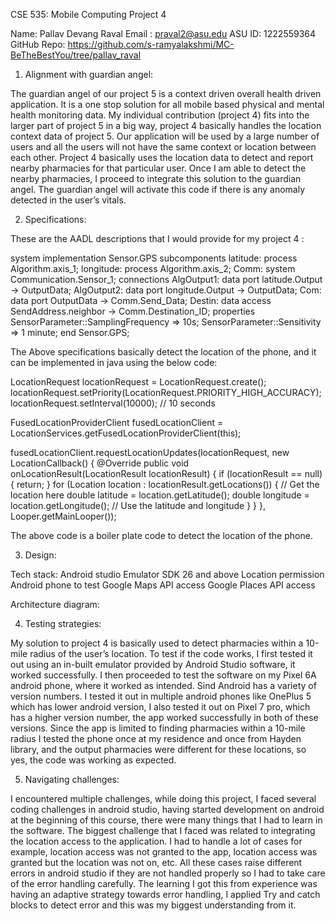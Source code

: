CSE 535: Mobile Computing
Project 4

Name: Pallav Devang Raval
Email : praval2@asu.edu
ASU ID: 1222559364
GitHub Repo: https://github.com/s-ramyalakshmi/MC-BeTheBestYou/tree/pallav_raval

1.	Alignment with guardian angel:

The guardian angel of our project 5 is a context driven overall health driven application. It is a one stop solution for all mobile based physical and mental health monitoring data. My individual contribution (project 4) fits into the larger part of project 5 in a big way, project 4 basically handles the location context data of project 5. Our application will be used by a large number of users and all the users will not have the same context or location between each other. Project 4 basically uses the location data to detect and report nearby pharmacies for that particular user. Once I am able to detect the nearby pharmacies, I proceed to integrate this solution to the guardian angel. The guardian angel will activate this code if there is any anomaly detected in the user’s vitals.

2.	Specifications:

These are the AADL descriptions that I would provide for my project 4 :

system implementation Sensor.GPS
subcomponents
latitude: process Algorithm.axis_1;
longitude: process Algorithm.axis_2;
Comm: system Communication.Sensor_1;
connections
AlgOutput1: data port latitude.Output ->
OutputData;
AlgOutput2: data port longitude.Output ->
OutputData;
Com: data port OutputData ->
Comm.Send_Data;
Destin: data access SendAddress.neighbor ->
Comm.Destination_ID;
properties
SensorParameter::SamplingFrequency => 10s;
SensorParameter::Sensitivity => 1 minute;
end Sensor.GPS;
 
The Above specifications basically detect the location of the phone, and it can be implemented in java using the below code:

LocationRequest locationRequest = LocationRequest.create();
locationRequest.setPriority(LocationRequest.PRIORITY_HIGH_ACCURACY);
locationRequest.setInterval(10000); // 10 seconds

FusedLocationProviderClient fusedLocationClient = LocationServices.getFusedLocationProviderClient(this);

fusedLocationClient.requestLocationUpdates(locationRequest, new LocationCallback() {
    @Override
    public void onLocationResult(LocationResult locationResult) {
        if (locationResult == null) {
            return;
        }
        for (Location location : locationResult.getLocations()) {
            // Get the location here
            double latitude = location.getLatitude();
            double longitude = location.getLongitude();
            // Use the latitude and longitude
        }
    }
}, Looper.getMainLooper());

The above code is a boiler plate code to detect the location of the phone.







3.	Design:

Tech stack:
Android studio
Emulator
SDK 26 and above
Location permission
Android phone to test
Google Maps API access
Google Places API access


Architecture diagram:








                                                                                                                                                                                              







4.	Testing strategies:

My solution to project 4 is basically used to detect pharmacies within a 10-mile radius of the user’s location. To test if the code works, I first tested it out using an in-built emulator provided by Android Studio software, it worked successfully. I then proceeded to test the software on my Pixel 6A android phone, where it worked as intended. Sind Android has a variety of version numbers. I tested it out in multiple android phones like OnePlus 5 which has lower android version, I also tested it out on Pixel 7 pro, which has a higher version number, the app worked successfully in both of these versions. Since the app is limited to finding pharmacies within a 10-mile radius I tested the phone once at my residence and once from Hayden library, and the output pharmacies were different for these locations, so yes, the code was working as expected.

5.	Navigating challenges:

I encountered multiple challenges, while doing this project, I faced several coding challenges in android studio, having started development on android at the beginning of this course, there were many things that I had to learn in the software. The biggest challenge that I faced was related to integrating the location access to the application. I had to handle a lot of cases for example, location access was not granted to the app, location access was granted but the location was not on, etc. All these cases raise different errors in android studio if they are not handled properly so I had to take care of the error handling carefully.  The learning I got this from experience was having an adaptive strategy towards error handling, I applied Try and catch blocks to detect error and this was my biggest understanding from it.
